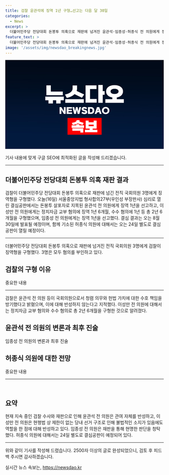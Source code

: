 ```yaml
---
title: 검찰 윤관석에 징역 1년 구형…선고는 다음 달 30일
categories:
  - News
excerpt: >
  더불어민주당 전당대회 돈봉투 의혹으로 재판에 넘겨진 윤관석·임종성·허종식 전 의원에게 징역형이 구형됐다. 윤 전 의원에게 징역 1년, 이 전 의원에게는 총 2년 6개월, 임 전 의원에게는 징역 1년을 선고했다. 검찰은 헌법가치와 청렴의무를 방기한 행위에 대해 엄중한 처벌을 요구했으며, 윤 전 의원은 현재 관련된 수사가 진행 중이라고 주장했다. 선고 결과는 8월 30일에 나올 예정이다.
feature_text: >
  더불어민주당 전당대회 돈봉투 의혹으로 재판에 넘겨진 윤관석·임종성·허종식 전 의원에게 징역형이 구형됐다. 윤 전 의원에게 징역 1년, 이 전 의원에게는 총 2년 6개월, 임 전 의원에게는 징역 1년을 선고했다. 검찰은 헌법가치와 청렴의무를 방기한 행위에 대해 엄중한 처벌을 요구했으며, 윤 전 의원은 현재 관련된 수사가 진행 중이라고 주장했다. 선고 결과는 8월 30일에 나올 예정이다.
image: '/assets/img/newsdao_breakingnews.jpg'
---
```


<p><img src="/assets/img/newsdao_breakingnews.jpg" alt="flaretime 속보" /></p>

<p>기사 내용에 맞게 구글 SEO에 최적화된 글을 작성해 드리겠습니다.</p>

<hr />

<h2 data-ke-size="size26">더불어민주당 전당대회 돈봉투 의혹 재판 결과</h2>

<p>검찰이 더불어민주당 전당대회 돈봉투 의혹으로 재판에 넘긴 전직 국회의원 3명에게 징역형을 구형했다. 오늘(16일) 서울중앙지법 형사합의27부(우인성 부장판사) 심리로 열린 결심공판에서는 돈봉투 살포자로 지목된 윤관석 전 의원에게 징역 1년을 선고하고, 이성만 전 의원에게는 정치자금 교부 혐의에 징역 1년 6개월, 수수 혐의에 1년 등 총 2년 6개월을 구형했으며, 임종성 전 의원에게는 징역 1년을 선고했다. 결심 결과는 오는 8월 30일에 발표될 예정이며, 함께 기소된 허종식 의원에 대해서는 오는 24일 별도로 결심공판이 열릴 예정이다.</p>

<hr />

<p data-ke-size="size16">더불어민주당 전당대회 돈봉투 의혹으로 재판에 넘겨진 전직 국회의원 3명에게 검찰이 징역형을 구형했다. 3명은 모두 혐의를 부인하고 있다.</p>

<h2 data-ke-size="size26">검찰의 구형 이유</h2>

<p>중요한 내용</p>

<hr />

<p data-ke-size="size16">검찰은 윤관석 전 의원 등이 국회의원으로서 청렴 의무와 헌법 가치에 대한 수호 책임을 방기했다고 밝혔으며, 이에 대해 반성하지 않는다고 지적했다. 이성만 전 의원에 대해서는 정치자금 교부 혐의와 수수 혐의로 총 2년 6개월을 구형한 것으로 알려졌다.</p>

<h2 data-ke-size="size26">윤관석 전 의원의 변론과 최후 진술</h2>

<p>임종성 전 의원의 변론과 최후 진술</p>

<h2 data-ke-size="size26">허종식 의원에 대한 전망</h2>

<p>중요한 내용</p>

<hr />

<p data-ke-size="size16">&nbsp;</p>

<h2 data-ke-size="size26">요약</h2>

<p>현재 지속 중인 검찰 수사와 재판으로 인해 윤관석 전 의원은 관여 자체를 반성하고, 이성만 전 의원은 현행법 상 제한이 없는 당내 선거 구조로 인해 불법적인 소지가 있음에도 역할을 한 점에 대해 반성하고 있다. 임종성 전 의원은 재판을 통해 현명한 판단을 청탁했다. 허종식 의원에 대해서는 24일 별도로 결심공판이 예정되어 있다.</p>

<hr />

<p>위와 같이 기사를 작성해 드렸습니다. 2500자 이상의 글로 완성되었으니, 검토 후 피드백 주시면 감사하겠습니다.</p>
실시간 뉴스 속보는, <a href="https://newsdao.kr" rel="dofollow">https://newsdao.kr</a>


